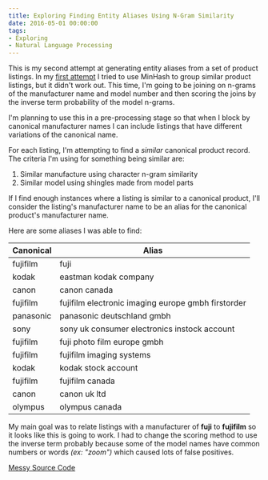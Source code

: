 ```yaml
---
title: Exploring Finding Entity Aliases Using N-Gram Similarity
date: 2016-05-01 00:00:00
tags:
- Exploring
- Natural Language Processing
---
```

This is my second attempt at generating entity aliases from a set of product listings.  In my [first attempt](/2016/04/11/Exploring-Finding-Entity-Aliases-Using-MinHash-Approximate-Similarity/) I tried to use MinHash to group similar product listings, but it didn't work out.  This time, I'm going to be joining on n-grams of the manufacturer name and model number and then scoring the joins by the inverse term probability of the model n-grams.

I'm planning to use this in a pre-processing stage so that when I block by canonical manufacturer names I can include listings that have different variations of the canonical name.

For each listing, I'm attempting to find a *similar* canonical product record.  The criteria I'm using for something being similar are:
1. Similar manufacture using character n-gram similarity
2. Similar model using shingles made from model parts

If I find enough instances where a listing is similar to a canonical product, I'll consider the listing's manufacturer name to be an alias for the canonical product's manufacturer name.

Here are some aliases I was able to find:

| Canonical | Alias |
| - | - |
| fujifilm | fuji |
| kodak | eastman kodak company |
| canon | canon canada |
| fujifilm | fujifilm electronic imaging europe gmbh firstorder |
| panasonic | panasonic deutschland gmbh |
| sony | sony uk consumer electronics instock account |
| fujifilm| fuji photo film europe gmbh |
| fujifilm | fujifilm imaging systems |
| kodak | kodak stock account |
| fujifilm | fujifilm canada |
| canon | canon uk ltd |
| olympus | olympus canada |

My main goal was to relate listings with a manufacturer of **fuji** to **fujifilm** so it looks like this is going to work.  I had to change the scoring method to use the inverse term probably because some of the model names have common numbers or words *(ex: "zoom")* which caused lots of false positives.

[Messy Source Code](https://github.com/DForshner/CSharpExperiments/blob/master/AliasGenerationBySimilarManufacturerAndModel.cs)